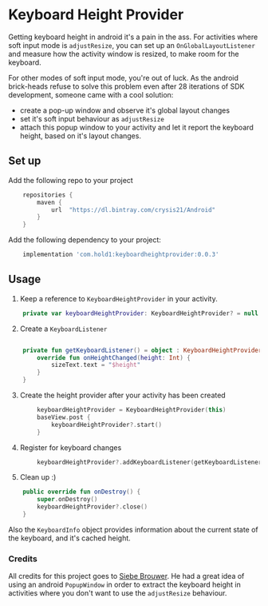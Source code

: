 # Keyboard Height Provider
Getting keyboard height in android it's a pain in the ass. For activities where soft input mode is `adjustResize`, you can set up an `OnGlobalLayoutListener` and measure how the activity window is resized, to make room for the keyboard.

For other modes of soft input mode, you're out of luck. As the android brick-heads refuse to solve this problem even after 28 iterations of SDK development, someone came with a cool solution:
* create a pop-up window and observe it's global layout changes
* set it's soft input behaviour as `adjustResize`
* attach this popup window to your activity and let it report the keyboard height, based on it's layout changes.

## Set up
Add the following repo to your project

```gradle
    repositories {
        maven {
            url  "https://dl.bintray.com/crysis21/Android"
        }
    }
```

Add the following dependency to your project:

```gradle
    implementation 'com.hold1:keyboardheightprovider:0.0.3'
```

## Usage

1. Keep a reference to `KeyboardHeightProvider` in your activity.
```kotlin
    private var keyboardHeightProvider: KeyboardHeightProvider? = null
```
2. Create a `KeyboardListener`
``` kotlin

    private fun getKeyboardListener() = object : KeyboardHeightProvider.KeyboardListener {
        override fun onHeightChanged(height: Int) {
            sizeText.text = "$height"
        }
    }
```
3. Create the height provider after your activity has been created
```kotlin
        keyboardHeightProvider = KeyboardHeightProvider(this)
        baseView.post {
            keyboardHeightProvider?.start()
        }
```
4. Register for keyboard changes
```kotlin 
        keyboardHeightProvider?.addKeyboardListener(getKeyboardListener())
```
5. Clean up :)
```kotlin
    public override fun onDestroy() {
        super.onDestroy()
        keyboardHeightProvider?.close()
    }
```

Also the `KeyboardInfo` object provides information about the current state of the keyboard, and it's cached height.

### Credits
All credits for this project goes to [Siebe Brouwer](https://github.com/siebeprojects). He had a great idea of using an android `PopupWindow` in order to extract the keyboard height in activities where you don't want to use the `adjustResize` behaviour.
